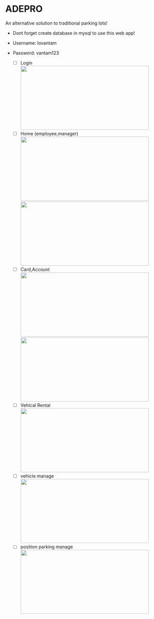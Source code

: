 # ADEPRO
An alternative solution to traditional parking lots!

- Dont forget create database in mysql to use this web app!
  
- Username: lovantam
- Password: vantam123
  - [ ] Login  
       <img src="https://i.imgur.com/8aA869s.png" width="400" height="200">
  - [ ] Home  (employee,manager)
       <img src="https://i.imgur.com/9RfHjFQ.png" width="400" height="200">
      <img src="https://i.imgur.com/ZfzHDWJ.png" width="400" height="200">
  - [ ] Card,Account
        <img src="https://i.imgur.com/h9Wri0Z.png" width="400" height="200">
      <img src="https://i.imgur.com/hFHPPUy.png" width="400" height="200">
  - [ ] Vehical Rental
        <img src="https://i.imgur.com/P7XnrLU.png" width="400" height="200">
  - [ ] vehicle manage
        <img src="https://i.imgur.com/tIwzWDs.png" width="400" height="200">
  - [ ] position parking manage
        <img src="https://i.imgur.com/mkC9N5E.png" width="400" height="200">
